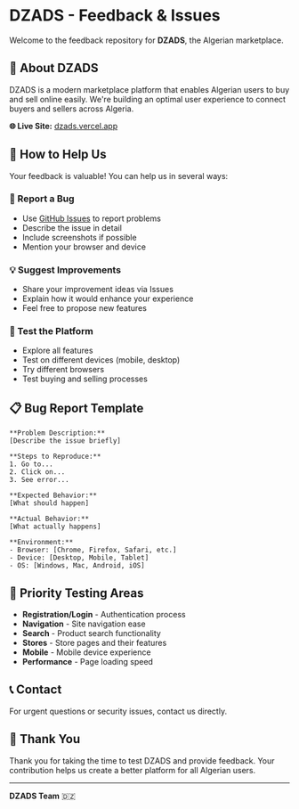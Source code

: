 # DZADS - Feedback & Issues

Welcome to the feedback repository for **DZADS**, the Algerian marketplace.

## 🚀 About DZADS

DZADS is a modern marketplace platform that enables Algerian users to buy and sell online easily. We're building an optimal user experience to connect buyers and sellers across Algeria.

**🌐 Live Site:** [dzads.vercel.app](https://dzads.vercel.app)

## 📝 How to Help Us

Your feedback is valuable! You can help us in several ways:

### 🐛 Report a Bug
- Use [GitHub Issues](../../issues) to report problems
- Describe the issue in detail
- Include screenshots if possible
- Mention your browser and device

### 💡 Suggest Improvements
- Share your improvement ideas via Issues
- Explain how it would enhance your experience
- Feel free to propose new features

### 🧪 Test the Platform
- Explore all features
- Test on different devices (mobile, desktop)
- Try different browsers
- Test buying and selling processes

## 📋 Bug Report Template

```
**Problem Description:**
[Describe the issue briefly]

**Steps to Reproduce:**
1. Go to...
2. Click on...
3. See error...

**Expected Behavior:**
[What should happen]

**Actual Behavior:**
[What actually happens]

**Environment:**
- Browser: [Chrome, Firefox, Safari, etc.]
- Device: [Desktop, Mobile, Tablet]
- OS: [Windows, Mac, Android, iOS]
```

## 🎯 Priority Testing Areas

- **Registration/Login** - Authentication process
- **Navigation** - Site navigation ease
- **Search** - Product search functionality
- **Stores** - Store pages and their features
- **Mobile** - Mobile device experience
- **Performance** - Page loading speed

## 📞 Contact

For urgent questions or security issues, contact us directly.

## 🙏 Thank You

Thank you for taking the time to test DZADS and provide feedback. Your contribution helps us create a better platform for all Algerian users.

---

**DZADS Team** 🇩🇿
